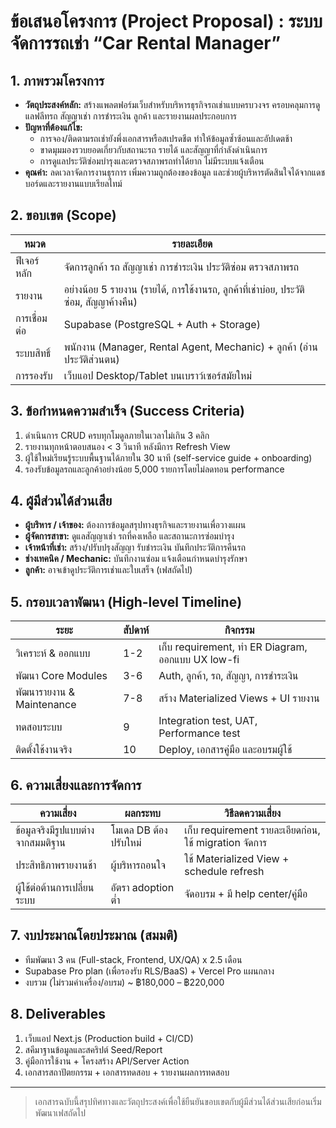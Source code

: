 # ข้อเสนอโครงการ (Project Proposal) : ระบบจัดการรถเช่า “Car Rental Manager”

## 1. ภาพรวมโครงการ
- **วัตถุประสงค์หลัก:** สร้างแพลตฟอร์มเว็บสำหรับบริหารธุรกิจรถเช่าแบบครบวงจร ครอบคลุมการดูแลฟลีทรถ สัญญาเช่า การชำระเงิน ลูกค้า และรายงานผลประกอบการ
- **ปัญหาที่ต้องแก้ไข:**
  - การจอง/ติดตามรถเช่ายังพึ่งเอกสารหรือสเปรดชีต ทำให้ข้อมูลซ้ำซ้อนและอัปเดตช้า
  - ขาดมุมมองรวบยอดเกี่ยวกับสถานะรถ รายได้ และสัญญาที่กำลังดำเนินการ
  - การดูแลประวัติซ่อมบำรุงและตรวจสภาพรถทำได้ยาก ไม่มีระบบแจ้งเตือน
- **คุณค่า:** ลดเวลาจัดการงานธุรการ เพิ่มความถูกต้องของข้อมูล และช่วยผู้บริหารตัดสินใจได้จากแดชบอร์ดและรายงานแบบเรียลไทม์

## 2. ขอบเขต (Scope)
| หมวด | รายละเอียด |
|-------|------------|
| ฟีเจอร์หลัก | จัดการลูกค้า รถ สัญญาเช่า การชำระเงิน ประวัติซ่อม ตรวจสภาพรถ |
| รายงาน | อย่างน้อย 5 รายงาน (รายได้, การใช้งานรถ, ลูกค้าที่เช่าบ่อย, ประวัติซ่อม, สัญญาค้างคืน) |
| การเชื่อมต่อ | Supabase (PostgreSQL + Auth + Storage) |
| ระบบสิทธิ์ | พนักงาน (Manager, Rental Agent, Mechanic) + ลูกค้า (อ่านประวัติส่วนตน) |
| การรองรับ | เว็บแอป Desktop/Tablet บนเบราว์เซอร์สมัยใหม่ |

## 3. ข้อกำหนดความสำเร็จ (Success Criteria)
1. ดำเนินการ CRUD ครบทุกโมดูลภายในเวลาไม่เกิน 3 คลิก
2. รายงานทุกหน้าตอบสนอง < 3 วินาที หลังมีการ Refresh View
3. ผู้ใช้ใหม่เรียนรู้ระบบพื้นฐานได้ภายใน 30 นาที (self-service guide + onboarding)
4. รองรับข้อมูลรถและลูกค้าอย่างน้อย 5,000 รายการโดยไม่ลดทอน performance

## 4. ผู้มีส่วนได้ส่วนเสีย
- **ผู้บริหาร / เจ้าของ:** ต้องการข้อมูลสรุปทางธุรกิจและรายงานเพื่อวางแผน
- **ผู้จัดการสาขา:** ดูแลสัญญาเช่า รถที่คงเหลือ และสถานะการซ่อมบำรุง
- **เจ้าหน้าที่เช่า:** สร้าง/ปรับปรุงสัญญา รับชำระเงิน บันทึกประวัติการคืนรถ
- **ช่างเทคนิค / Mechanic:** บันทึกงานซ่อม แจ้งเตือนกำหนดบำรุงรักษา
- **ลูกค้า:** อาจเข้าดูประวัติการเช่าและใบเสร็จ (เฟสถัดไป)

## 5. กรอบเวลาพัฒนา (High-level Timeline)
| ระยะ | สัปดาห์ | กิจกรรม |
|------|---------|----------|
| วิเคราะห์ & ออกแบบ | 1-2 | เก็บ requirement, ทำ ER Diagram, ออกแบบ UX low-fi |
| พัฒนา Core Modules | 3-6 | Auth, ลูกค้า, รถ, สัญญา, การชำระเงิน |
| พัฒนารายงาน & Maintenance | 7-8 | สร้าง Materialized Views + UI รายงาน |
| ทดสอบระบบ | 9 | Integration test, UAT, Performance test |
| ติดตั้งใช้งานจริง | 10 | Deploy, เอกสารคู่มือ และอบรมผู้ใช้ |

## 6. ความเสี่ยงและการจัดการ
| ความเสี่ยง | ผลกระทบ | วิธีลดความเสี่ยง |
|------------|---------|--------------------|
| ข้อมูลจริงมีรูปแบบต่างจากสมมติฐาน | โมเดล DB ต้องปรับใหม่ | เก็บ requirement รายละเอียดก่อน, ใช้ migration จัดการ |
| ประสิทธิภาพรายงานช้า | ผู้บริหารถอนใจ | ใช้ Materialized View + schedule refresh |
| ผู้ใช้ต่อต้านการเปลี่ยนระบบ | อัตรา adoption ต่ำ | จัดอบรม + มี help center/คู่มือ |

## 7. งบประมาณโดยประมาณ (สมมติ)
- ทีมพัฒนา 3 คน (Full-stack, Frontend, UX/QA) x 2.5 เดือน
- Supabase Pro plan (เพื่อรองรับ RLS/BaaS) + Vercel Pro แผนกลาง
- งบรวม (ไม่รวมค่าเครื่อง/อบรม) ~ ฿180,000 – ฿220,000

## 8. Deliverables
1. เว็บแอป Next.js (Production build + CI/CD)
2. สคีมาฐานข้อมูลและสคริปต์ Seed/Report
3. คู่มือการใช้งาน + โครงสร้าง API/Server Action
4. เอกสารสถาปัตยกรรม + เอกสารทดสอบ + รายงานผลการทดสอบ

---
> เอกสารฉบับนี้สรุปทิศทางและวัตถุประสงค์เพื่อใช้ยืนยันขอบเขตกับผู้มีส่วนได้ส่วนเสียก่อนเริ่มพัฒนาเฟสถัดไป
